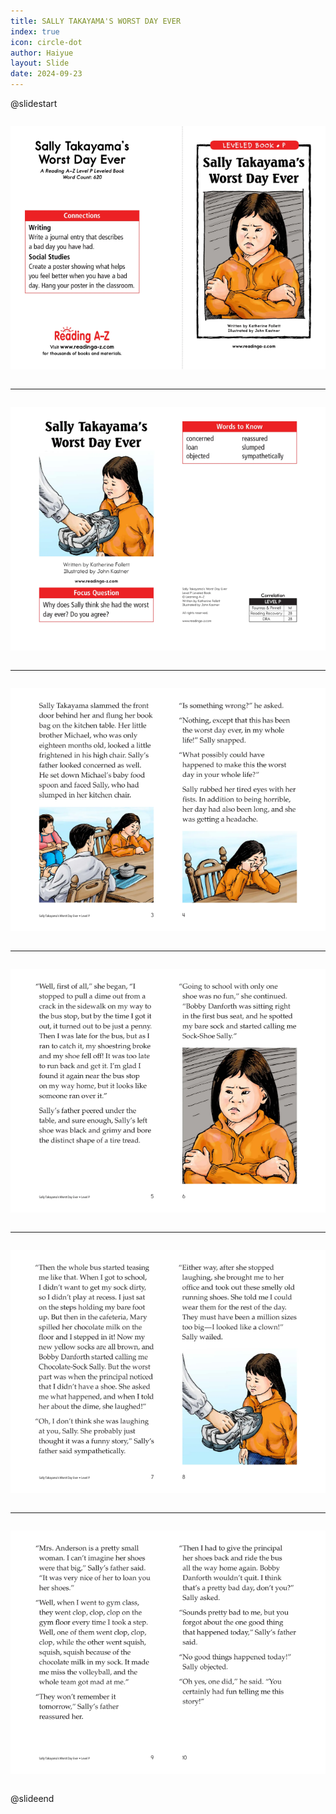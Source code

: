 ```yaml
---
title: SALLY TAKAYAMA'S WORST DAY EVER
index: true
icon: circle-dot
author: Haiyue
layout: Slide
date: 2024-09-23
---
```

 
@slidestart

<div style="display:flex">
<div style="flex:1">

![](https://raw.githubusercontent.com/yclord/reading/refs/heads/master/english/Level-P/SALLY%20TAKAYAMA'S%20WORST%20DAY%20EVER/001.webp)
</div>
<div style="flex:1">

![](https://raw.githubusercontent.com/yclord/reading/refs/heads/master/english/Level-P/SALLY%20TAKAYAMA'S%20WORST%20DAY%20EVER/002.webp)
</div>
</div>

---

<div style="display:flex">
<div style="flex:1">

![](https://raw.githubusercontent.com/yclord/reading/refs/heads/master/english/Level-P/SALLY%20TAKAYAMA'S%20WORST%20DAY%20EVER/003.webp)
</div>
<div style="flex:1">

![](https://raw.githubusercontent.com/yclord/reading/refs/heads/master/english/Level-P/SALLY%20TAKAYAMA'S%20WORST%20DAY%20EVER/004.webp)
</div>
</div>

---

<div style="display:flex">
<div style="flex:1">

![](https://raw.githubusercontent.com/yclord/reading/refs/heads/master/english/Level-P/SALLY%20TAKAYAMA'S%20WORST%20DAY%20EVER/005.webp)
</div>
<div style="flex:1">

![](https://raw.githubusercontent.com/yclord/reading/refs/heads/master/english/Level-P/SALLY%20TAKAYAMA'S%20WORST%20DAY%20EVER/006.webp)
</div>
</div>

---

<div style="display:flex">
<div style="flex:1">

![](https://raw.githubusercontent.com/yclord/reading/refs/heads/master/english/Level-P/SALLY%20TAKAYAMA'S%20WORST%20DAY%20EVER/007.webp)
</div>
<div style="flex:1">

![](https://raw.githubusercontent.com/yclord/reading/refs/heads/master/english/Level-P/SALLY%20TAKAYAMA'S%20WORST%20DAY%20EVER/008.webp)
</div>
</div>

---

<div style="display:flex">
<div style="flex:1">

![](https://raw.githubusercontent.com/yclord/reading/refs/heads/master/english/Level-P/SALLY%20TAKAYAMA'S%20WORST%20DAY%20EVER/009.webp)
</div>
<div style="flex:1">

![](https://raw.githubusercontent.com/yclord/reading/refs/heads/master/english/Level-P/SALLY%20TAKAYAMA'S%20WORST%20DAY%20EVER/010.webp)
</div>
</div>

---

<div style="display:flex">
<div style="flex:1">

![](https://raw.githubusercontent.com/yclord/reading/refs/heads/master/english/Level-P/SALLY%20TAKAYAMA'S%20WORST%20DAY%20EVER/011.webp)
</div>
<div style="flex:1">

![](https://raw.githubusercontent.com/yclord/reading/refs/heads/master/english/Level-P/SALLY%20TAKAYAMA'S%20WORST%20DAY%20EVER/012.webp)
</div>
</div>

@slideend